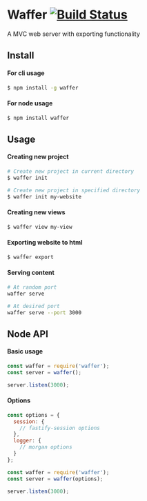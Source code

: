 # Waffer [![Build Status](https://travis-ci.org/wvffle/waffer.svg?branch=master)](https://travis-ci.org/wvffle/waffer)
A MVC web server with exporting functionality

## Install

#### For cli usage
```sh
$ npm install -g waffer
```

#### For node usage
```sh
$ npm install waffer
```

## Usage

#### Creating new project
```sh
# Create new project in current directory
$ waffer init

# Create new project in specified directory
$ waffer init my-website
```

#### Creating new views
```sh
$ waffer view my-view
```

#### Exporting website to html
```sh
$ waffer export
```

#### Serving content
```sh
# At random port
waffer serve

# At desired port
waffer serve --port 3000
```

## Node API

#### Basic usage
```js
const waffer = require('waffer');
const server = waffer();

server.listen(3000);
```

#### Options
```js
const options = {
  session: {
    // fastify-session options
  },
  logger: {
    // morgan options
  }
};

const waffer = require('waffer');
const server = waffer(options);

server.listen(3000);
```
